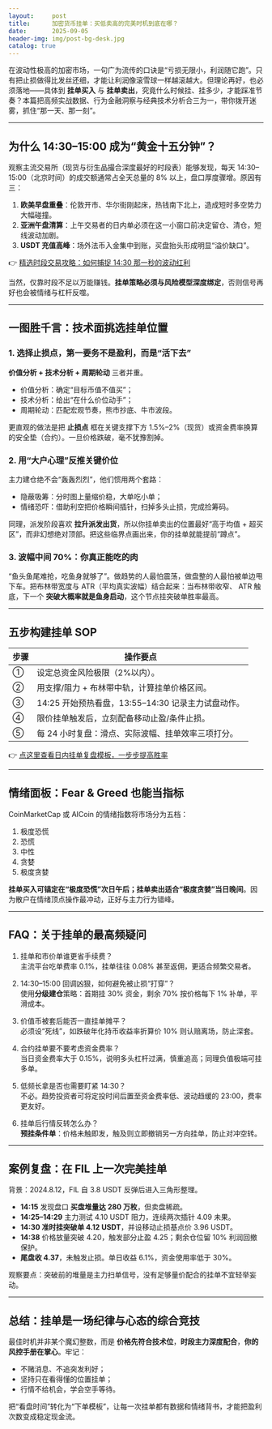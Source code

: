 ```yaml
---
layout:     post
title:      加密货币挂单：买低卖高的完美时机到底在哪？
date:       2025-09-05
header-img: img/post-bg-desk.jpg
catalog: true
---
```


在波动性极高的加密市场，一句广为流传的口诀是“亏损无限小，利润随它跑”。只有把止损做得比发丝还细，才能让利润像滚雪球一样越滚越大。但理论再好，也必须落地——具体到 **挂单买入** 与 **挂单卖出**，究竟什么时候挂、挂多少，才能踩准节奏？本篇把高频实战数据、行为金融洞察与经典技术分析合三为一，带你拨开迷雾，抓住“那一天、那一刻”。

---

## 为什么 14:30–15:00 成为“黄金十五分钟”？

观察主流交易所（现货与衍生品撮合深度最好的时段表）能够发现，每天 14:30–15:00（北京时间）的成交额通常占全天总量的 8% 以上，盘口厚度骤增。原因有三：

1. **欧美早盘重叠**：伦敦开市、华尔街刚起床，热钱南下北上，造成短时多空势力大幅碰撞。  
2. **亚洲午盘清算**：上午交易者的日内单必须在这一小窗口前决定留仓、清仓，短线波动加剧。  
3. **USDT 充值高峰**：场外法币入金集中到账，买盘抬头形成明显“溢价缺口”。

👉 [精选时段交易攻略：如何捕捉 14:30 那一秒的波动红利](https://okxdog.com/)

当然，仅靠时段不足以万能赚钱。**挂单策略必须与风险模型深度绑定**，否则信号再好也会被情绪与杠杆反噬。

---

## 一图胜千言：技术面挑选挂单位置

### 1. 选择止损点，第一要务不是盈利，而是“活下去”

**价值分析 + 技术分析 + 周期轮动** 三者并重。  
- 价值分析：确定“目标币值不值买”；  
- 技术分析：给出“在什么价位动手”；  
- 周期轮动：匹配宏观节奏，熊市抄底、牛市波段。  

更直观的做法是把 **止损点** 框在关键支撑下方 1.5%–2%（现货）或资金费率换算的安全垫（合约）。一旦价格跌破，毫不犹豫割掉。

### 2. 用“大户心理”反推关键价位

主力建仓绝不会“轰轰烈烈”，他们惯用两个套路：  
- 隐蔽吸筹：分时图上量缩价稳，大单吃小单；  
- 情绪恐吓：借助利空把价格瞬间插针，扫掉多头止损，完成捡筹码。  

同理，派发阶段喜欢 **拉升派发出货**，所以你挂单卖出的位置最好“高于均值 + 超买区”，而非幻想绝对顶部。把这些临界点画出来，你的挂单就能提前“蹲点”。

### 3. 波幅中间 70%：你真正能吃的肉

“鱼头鱼尾难抢，吃鱼身就够了”。做趋势的人最怕震荡，做盘整的人最怕被单边甩下车。把布林带宽度与 ATR（平均真实波幅）结合起来：当布林带收窄、 ATR 触底，下一个 **突破大概率就是鱼身启动**，这个节点挂突破单胜率最高。

---

## 五步构建挂单 SOP

| 步骤 | 操作要点                                 |
|--|--|
|①|设定总资金风险极限（2%以内）。|
|②|用支撑/阻力 + 布林带中轨，计算挂单价格区间。|
|③|14:25 开始预热看盘，13:55–14:30 记录主力试盘动作。|
|④|限价挂单触发后，立刻配备移动止盈/条件止损。|
|⑤|每 24 小时复盘：滑点、实际波幅、挂单效率三项打分。|

👉 [点这里查看日内挂单复盘模板，一步步提高胜率](https://okxdog.com/)

---

## 情绪面板：Fear & Greed 也能当指标

CoinMarketCap 或 AICoin 的情绪指数将市场分为五档：  
1. 极度恐慌  
2. 恐慌  
3. 中性  
4. 贪婪  
5. 极度贪婪  

**挂单买入可锚定在“极度恐慌”次日午后；挂单卖出适合“极度贪婪”当日晚间**。因为散户在情绪顶点操作最冲动，正好与主力行为错峰。

---

## FAQ：关于挂单的最高频疑问

1. 挂单和市价单谁更省手续费？  
   主流平台吃单费率 0.1%，挂单往往 0.08% 甚至返佣，更适合频繁交易者。  

2. 14:30–15:00 回调凶狠，如何避免被止损“打穿”？  
   使用**分级建仓**策略：首期挂 30% 资金，剩余 70% 按价格每下 1% 补单，平滑成本。  

3. 价值币被套后能否一直挂单摊平？  
   必须设“死线”，如跌破年化持币收益率折算价 10% 则认赔离场，防止深套。  

4. 合约挂单要不要考虑资金费率？  
   当日资金费率大于 0.15%，说明多头杠杆过满，慎重追高；同理负值极端可挂多单。  

5. 低频长拿是否也需要盯紧 14:30？  
   不必。趋势投资者可将定投时间后置至资金费率低、波动趋缓的 23:00，费率更友好。

6. 挂单后行情反转怎么办？  
   **预挂条件单**：价格未触即发，触及则立即撤销另一方向挂单，防止对冲空转。

---

## 案例复盘：在 FIL 上一次完美挂单

背景：2024.8.12，FIL 自 3.8 USDT 反弹后进入三角形整理。  

- **14:15** 发现盘口 **买盘堆量达 280 万枚**，但卖盘稀疏。  
- **14:25–14:29** 主力测试 4.10 USDT 阻力，连续两次插针 4.09 未果。  
- **14:30 准时挂突破单 4.12 USDT**，并设移动止损基点价 3.96 USDT。  
- **14:38** 价格放量突破 4.20，触发部分止盈 4.25；剩余仓位留 10% 利润回撤保护。  
- **尾盘收 4.37**，未触发止损。单日收益 6.1%，资金使用率低于 30%。  

观察要点：突破前的堆量是主力扫单信号，没有足够量价配合的挂单不宜轻举妄动。

---

## 总结：挂单是一场纪律与心态的综合竞技

最佳时机并非某个魔幻整数，而是 **价格先符合技术位**，**时段主力深度配合**，**你的风控手册在掌心**。牢记：  
- 不赌消息、不追突发利好；  
- 坚持只在看得懂的位置挂单；  
- 行情不给机会，学会空手等待。  

把“看盘时间”转化为“下单模板”，让每一次挂单都有数据和情绪背书，才能把盈利次数变成稳定现金流。